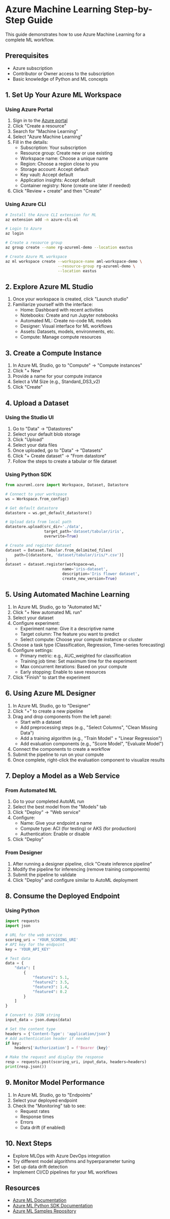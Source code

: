 # Azure Machine Learning Step-by-Step Guide

This guide demonstrates how to use Azure Machine Learning for a complete ML workflow.

## Prerequisites

- Azure subscription
- Contributor or Owner access to the subscription
- Basic knowledge of Python and ML concepts

## 1. Set Up Your Azure ML Workspace

### Using Azure Portal

1. Sign in to the [Azure portal](https://portal.azure.com)
2. Click "Create a resource"
3. Search for "Machine Learning"
4. Select "Azure Machine Learning"
5. Fill in the details:
   - Subscription: Your subscription
   - Resource group: Create new or use existing
   - Workspace name: Choose a unique name
   - Region: Choose a region close to you
   - Storage account: Accept default
   - Key vault: Accept default
   - Application insights: Accept default
   - Container registry: None (create one later if needed)
6. Click "Review + create" and then "Create"

### Using Azure CLI

```bash
# Install the Azure CLI extension for ML
az extension add -n azure-cli-ml

# Login to Azure
az login

# Create a resource group
az group create --name rg-azureml-demo --location eastus

# Create Azure ML workspace
az ml workspace create --workspace-name aml-workspace-demo \
                       --resource-group rg-azureml-demo \
                       --location eastus
```

## 2. Explore Azure ML Studio

1. Once your workspace is created, click "Launch studio"
2. Familiarize yourself with the interface:
   - Home: Dashboard with recent activities
   - Notebooks: Create and run Jupyter notebooks
   - Automated ML: Create no-code ML models
   - Designer: Visual interface for ML workflows
   - Assets: Datasets, models, environments, etc.
   - Compute: Manage compute resources

## 3. Create a Compute Instance

1. In Azure ML Studio, go to "Compute" → "Compute instances"
2. Click "+ New"
3. Provide a name for your compute instance
4. Select a VM Size (e.g., Standard_DS3_v2)
5. Click "Create"

## 4. Upload a Dataset

### Using the Studio UI

1. Go to "Data" → "Datastores"
2. Select your default blob storage
3. Click "Upload"
4. Select your data files
5. Once uploaded, go to "Data" → "Datasets"
6. Click "+ Create dataset" → "From datastore"
7. Follow the steps to create a tabular or file dataset

### Using Python SDK

```python
from azureml.core import Workspace, Dataset, Datastore

# Connect to your workspace
ws = Workspace.from_config()

# Get default datastore
datastore = ws.get_default_datastore()

# Upload data from local path
datastore.upload(src_dir='./data',
                 target_path='dataset/tabular/iris',
                 overwrite=True)

# Create and register dataset
dataset = Dataset.Tabular.from_delimited_files(
    path=[(datastore, 'dataset/tabular/iris/*.csv')]
)
dataset = dataset.register(workspace=ws,
                         name='iris-dataset',
                         description='Iris flower dataset',
                         create_new_version=True)
```

## 5. Using Automated Machine Learning

1. In Azure ML Studio, go to "Automated ML"
2. Click "+ New automated ML run"
3. Select your dataset
4. Configure experiment:
   - Experiment name: Give it a descriptive name
   - Target column: The feature you want to predict
   - Select compute: Choose your compute instance or cluster
5. Choose a task type (Classification, Regression, Time-series forecasting)
6. Configure settings:
   - Primary metric: e.g., AUC_weighted for classification
   - Training job time: Set maximum time for the experiment
   - Max concurrent iterations: Based on your compute
   - Early stopping: Enable to save resources
7. Click "Finish" to start the experiment

## 6. Using Azure ML Designer

1. In Azure ML Studio, go to "Designer"
2. Click "+" to create a new pipeline
3. Drag and drop components from the left panel:
   - Start with a dataset
   - Add preprocessing steps (e.g., "Select Columns", "Clean Missing Data")
   - Add a training algorithm (e.g., "Train Model" + "Linear Regression")
   - Add evaluation components (e.g., "Score Model", "Evaluate Model")
4. Connect the components to create a workflow
5. Submit the pipeline to run on your compute
6. Once complete, right-click the evaluation component to visualize results

## 7. Deploy a Model as a Web Service

### From Automated ML

1. Go to your completed AutoML run
2. Select the best model from the "Models" tab
3. Click "Deploy" → "Web service"
4. Configure:
   - Name: Give your endpoint a name
   - Compute type: ACI (for testing) or AKS (for production)
   - Authentication: Enable or disable
5. Click "Deploy"

### From Designer

1. After running a designer pipeline, click "Create inference pipeline"
2. Modify the pipeline for inferencing (remove training components)
3. Submit the pipeline to validate
4. Click "Deploy" and configure similar to AutoML deployment

## 8. Consume the Deployed Endpoint

### Using Python

```python
import requests
import json

# URL for the web service
scoring_uri = 'YOUR_SCORING_URI'
# API key for the endpoint
key = 'YOUR_API_KEY'

# Test data
data = {
    "data": [
        {
            "feature1": 5.1,
            "feature2": 3.5,
            "feature3": 1.4,
            "feature4": 0.2
        }
    ]
}

# Convert to JSON string
input_data = json.dumps(data)

# Set the content type
headers = {'Content-Type': 'application/json'}
# Add authentication header if needed
if key:
    headers['Authorization'] = f'Bearer {key}'

# Make the request and display the response
resp = requests.post(scoring_uri, input_data, headers=headers)
print(resp.json())
```

## 9. Monitor Model Performance

1. In Azure ML Studio, go to "Endpoints"
2. Select your deployed endpoint
3. Check the "Monitoring" tab to see:
   - Request rates
   - Response times
   - Errors
   - Data drift (if enabled)

## 10. Next Steps

- Explore MLOps with Azure DevOps integration
- Try different model algorithms and hyperparameter tuning
- Set up data drift detection
- Implement CI/CD pipelines for your ML workflows

## Resources

- [Azure ML Documentation](https://docs.microsoft.com/en-us/azure/machine-learning/)
- [Azure ML Python SDK Documentation](https://docs.microsoft.com/en-us/python/api/overview/azure/ml/?view=azure-ml-py)
- [Azure ML Samples Repository](https://github.com/Azure/MachineLearningNotebooks) 